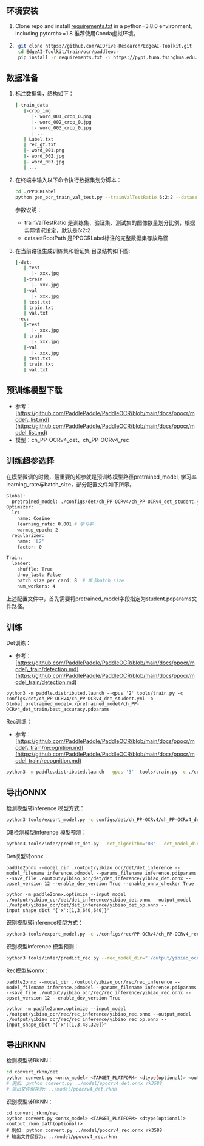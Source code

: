 ## 环境安装
1. Clone repo and install [requirements.txt](https://github.com/AIDrive-Research/EdgeAI-Toolkit/blob/main/train/ocr/paddleocr/requirements.txt) in a python=3.8.0 environment, including pytorch>=1.8 推荐使用Conda虚拟环境。

2. ```bash
    git clone https://github.com/AIDrive-Research/EdgeAI-Toolkit.git
    cd EdgeAI-Toolkit/train/ocr/paddleocr
    pip install -r requirements.txt -i https://pypi.tuna.tsinghua.edu.cn/simple/
   ```

## 数据准备
1. 标注数据集，结构如下：
   ```bash
   |-train_data
      |-crop_img
         |- word_001_crop_0.png
         |- word_002_crop_0.jpg
         |- word_003_crop_0.jpg
         | ...
      | Label.txt
      | rec_gt.txt
      |- word_001.png
      |- word_002.jpg
      |- word_003.jpg
      | ...
   ```

2. 在终端中输入以下命令执行数据集划分脚本：

   ```bash
   cd ./PPOCRLabel 
   python gen_ocr_train_val_test.py --trainValTestRatio 6:2:2 --datasetRootPath ../train_data
   ```
   参数说明：

   - trainValTestRatio 是训练集、验证集、测试集的图像数量划分比例，根据实际情况设定，默认是6:2:2
   - datasetRootPath 是PPOCRLabel标注的完整数据集存放路径

3. 在当前路径生成训练集和验证集
   目录结构如下图:

   ```bash
   |-det:
      |-test
         |- xxx.jpg
      |-train
         |- xxx.jpg
      |-val
         |- xxx.jpg
      | test.txt
      | train.txt
      | val.txt
    rec:
      |-test
         |- xxx.jpg
      |-train
         |- xxx.jpg	
      |-val
         |- xxx.jpg
      | test.txt
      | train.txt
      | val.txt   
   ```

## 预训练模型下载

* 参考：[https://github.com/PaddlePaddle/PaddleOCR/blob/main/docs/ppocr/model\_list.md](https://github.com/PaddlePaddle/PaddleOCR/blob/main/docs/ppocr/model_list.md)
* 模型：ch\_PP-OCRv4\_det、ch\_PP-OCRv4\_rec

## 训练超参选择
在模型微调的时候，最重要的超参就是预训练模型路径pretrained_model, 学习率learning_rate与batch_size，部分配置文件如下所示。
```bash
Global:
  pretrained_model: ./configs/det/ch_PP-OCRv4/ch_PP-OCRv4_det_student.yml # 预训练模型路径
Optimizer:
  lr:
    name: Cosine
    learning_rate: 0.001 # 学习率
    warmup_epoch: 2
  regularizer:
    name: 'L2'
    factor: 0

Train:
  loader:
    shuffle: True
    drop_last: False
    batch_size_per_card: 8  # 单卡batch size
    num_workers: 4
```
上述配置文件中，首先需要将pretrained_model字段指定为student.pdparams文件路径。


## 训练

Det训练：

* 参考：[https://github.com/PaddlePaddle/PaddleOCR/blob/main/docs/ppocr/model\_train/detection.md](https://github.com/PaddlePaddle/PaddleOCR/blob/main/docs/ppocr/model_train/detection.md)

```Plain Text
python3 -m paddle.distributed.launch --gpus '2' tools/train.py -c configs/det/ch_PP-OCRv4/ch_PP-OCRv4_det_student.yml -o Global.pretrained_model=./pretrained_model/ch_PP-OCRv4_det_train/best_accuracy.pdparams
```

Rec训练：

* 参考：[https://github.com/PaddlePaddle/PaddleOCR/blob/main/docs/ppocr/model\_train/recognition.md](https://github.com/PaddlePaddle/PaddleOCR/blob/main/docs/ppocr/model_train/recognition.md)

```bash
python3 -m paddle.distributed.launch --gpus '3'  tools/train.py -c ./configs/rec/PP-OCRv4/ch_PP-OCRv4_rec.yml -o Global.pretrained_model=./pretrained_model/ch_PP-OCRv4_rec_train/student.pdparams
```


## 导出ONNX

检测模型转inference 模型方式：

```bash
python3 tools/export_model.py -c configs/det/ch_PP-OCRv4/ch_PP-OCRv4_det_student.yml -o Global.pretrained_model="./output/yibiao_ocr/det/best_model/model" Global.save_inference_dir="./output/yibiao_ocr/det/det_inference/"
```

DB检测模型inference 模型预测：

```bash
python3 tools/infer/predict_det.py --det_algorithm="DB" --det_model_dir="./output/yibiao_ocr/det/det_inference/" --image_dir="./images/" --use_gpu=True
```

Det模型转onnx：

```Plain Text
paddle2onnx --model_dir ./output/yibiao_ocr/det/det_inference --model_filename inference.pdmodel --params_filename inference.pdiparams --save_file ./output/yibiao_ocr/det/det_inference/yibiao_det.onnx --opset_version 12 --enable_dev_version True --enable_onnx_checker True
```
```Plain Text
python -m paddle2onnx.optimize --input_model ./output/yibiao_ocr/det/det_inference/yibiao_det.onnx --output_model ./output/yibiao_ocr/det/det_inference/yibiao_det_op.onnx --input_shape_dict "{'x':[1,3,640,640]}"
```


识别模型转inference模型方式：

```bash
python3 tools/export_model.py -c ./configs/rec/PP-OCRv4/ch_PP-OCRv4_rec.yml -o Global.pretrained_model="./output/yibiao_ocr/rec/best_model/model" Global.save_inference_dir="./output/yibiao_ocr/rec/rec_inference/"
```

识别模型inference 模型预测：

```bash
python3 tools/infer/predict_rec.py --rec_model_dir="./output/yibiao_ocr/rec/rec_inference/" --image_dir="./images/" --rec_image_shape="3, 48, 320" --rec_char_dict_path="ppocr/utils/ppocr_keys_v1.txt" --use_gpu=True
```

Rec模型转onnx：

```Plain Text
paddle2onnx --model_dir ./output/yibiao_ocr/rec/rec_inference --model_filename inference.pdmodel --params_filename inference.pdiparams --save_file ./output/yibiao_ocr/rec/rec_inference/yibiao_rec.onnx --opset_version 12 --enable_dev_version True
```
```Plain Text
python -m paddle2onnx.optimize --input_model ./output/yibiao_ocr/rec/rec_inference/yibiao_rec.onnx --output_model ./output/yibiao_ocr/rec/rec_inference/yibiao_rec_op.onnx --input_shape_dict "{'x':[1,3,48,320]}"
```

## 导出RKNN

检测模型转RKNN：

```bash 
cd convert_rknn/det
python convert.py <onnx_model> <TARGET_PLATFORM> <dtype(optional)> <output_rknn_path(optional)>
# 例如: python convert.py ../model/ppocrv4_det.onnx rk3588
# 输出文件保存为: ../model/ppocrv4_det.rknn
```

识别模型转RKNN：

```
cd convert_rknn/rec
python convert.py <onnx_model> <TARGET_PLATFORM> <dtype(optional)> <output_rknn_path(optional)>
# 例如: python convert.py ../model/ppocrv4_rec.onnx rk3588
# 输出文件保存为: ../model/ppocrv4_rec.rknn
```
